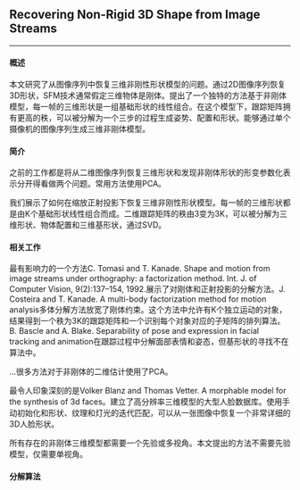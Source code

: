## Recovering Non-Rigid 3D Shape from Image Streams
***
#### 概述  
  本文研究了从图像序列中恢复三维非刚性形状模型的问题。通过2D图像序列恢复3D形状，SFM技术通常假定三维物体是刚体。提出了一个独特的方法基于非刚体模型，每一帧的三维形状是一组基础形状的线性组合。在这个模型下，跟踪矩阵拥有更高的秩，可以被分解为一个三步的过程生成姿势、配置和形状。能够通过单个摄像机的图像序列生成三维非刚体模型。

#### 简介  
  之前的工作都是将从二维图像序列恢复三维形状和发现非刚体形状的形变参数化表示分开得看做两个问题。常用方法使用PCA。

  我们展示了如何在缩放正射投影下恢复三维非刚性形状模型。每一帧的三维形状都是由K个基础形状线性组合而成。二维跟踪矩阵的秩由3变为3K，可以被分解为三维形状、物体配置和三维基形状，通过SVD。

#### 相关工作  
  最有影响力的一个方法C. Tomasi and T. Kanade. Shape and motion from image streams under orthography: a factorization method. Int. J. of Computer Vision, 9(2):137–154, 1992.展示了对刚体和正射投影的分解方法。J. Costeira and T. Kanade. A multi-body factorization method for motion analysis多体分解方法放宽了刚体约束。这个方法中允许有K个独立运动的对象，结果得到一个秩为3K的跟踪矩阵和一个识别每个对象对应的子矩阵的排列算法。B. Bascle and A. Blake. Separability of pose and expression in facial tracking and animation在跟踪过程中分解面部表情和姿态，但基形状的寻找不在算法中。

  ...很多方法对于非刚体的二维估计使用了PCA。

  最令人印象深刻的是Volker Blanz and Thomas Vetter. A morphable model for the synthesis of 3d faces。建立了高分辨率三维模型的大型人脸数据库。使用手动初始化和形状、纹理和灯光的迭代匹配，可以从一张图像中恢复一个非常详细的3D人脸形状。

  所有存在的非刚体三维模型都需要一个先验或多视角。本文提出的方法不需要先验模型，仅需要单视角。

#### 分解算法
